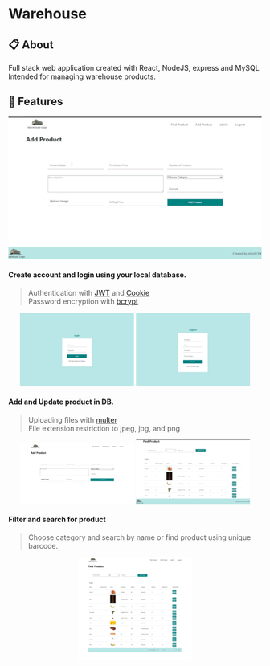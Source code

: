 # Warehouse

## :clipboard: About
Full stack web application created with React, NodeJS, express and MySQL<br />
Intended for managing warehouse products.

## :star2: Features 
![review gif](./review-images/warehouse-review.gif)

#### Create account and login using your local database.
> Authentication with [JWT](https://www.npmjs.com/package/jsonwebtoken) and [Cookie](https://www.npmjs.com/package/cookie-parser) <br />
> Password encryption with [bcrypt](https://www.npmjs.com/package/bcrypt)
<p align="center">
  <img src="./review-images/login.png" alt="login" width="45%"/>   <img src="./review-images/register.png" alt="register" width="45%"/>
</p>

#### Add and Update product in DB.
> Uploading files with [multer](https://www.npmjs.com/package/multer) <br />
> File extension restriction to jpeg, jpg, and png
<p align="center">
  <img src="./review-images/add-product.png" alt="add-product" width="45%"/>   <img src="./review-images/update-review.gif" alt="update gif" width="45%"/>
</p>

#### Filter and search for product
> Choose category and search by name or find product using unique barcode.
<p align="center">
  <img src="./review-images/find-product.png" alt="find-product" width="45%"/>
</p>
